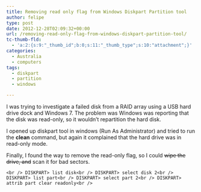 ```yaml
---
title: Removing read only flag from Windows Diskpart Partition tool
author: felipe
type: post
date: 2012-12-28T02:09:32+00:00
url: /removing-read-only-flag-from-windows-diskpart-partition-tool/
tc-thumb-fld:
  - 'a:2:{s:9:"_thumb_id";b:0;s:11:"_thumb_type";s:10:"attachment";}'
categories:
  - Australia
  - computers
tags:
  - diskpart
  - partition
  - windows

---
```

I was trying to investigate a failed disk from a RAID array using a USB hard drive dock and Windows 7. The problem was Windows was reporting that the disk was read-only, so it wouldn&#8217;t repartition the hard disk.

I opened up diskpart tool in windows (Run As Administrator) and tried to run the **clean** command, but again it complained that the hard drive was in read-only mode.

Finally, I found the way to remove the read-only flag, so I could <s>wipe the drive, and</s> scan it for bad sectors.

`<br />
DISKPART> list disk<br />
DISKPART> select disk 2<br />
DISKPART> list part<br />
DISKPART> select part 2<br />
DISKPART> attrib part clear readonly<br />
`
